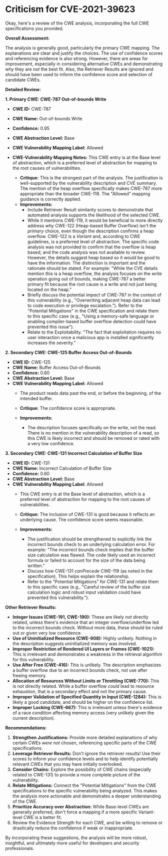 # Criticism for CVE-2021-39623

Okay, here's a review of the CWE analysis, incorporating the full CWE specifications you provided.

**Overall Assessment:**

The analysis is generally good, particularly the primary CWE mapping. The explanations are clear and justify the choices. The use of confidence scores and referencing evidence is also strong. However, there are areas for improvement, especially in considering alternative CWEs and demonstrating why they are *not* the best fit. Also, the Retriever Results are ignored and should have been used to inform the confidence score and selection of candidate CWEs.

**Detailed Review:**

**1. Primary CWE: CWE-787 Out-of-bounds Write**

*   **CWE ID:** CWE-787
*   **CWE Name:** Out-of-bounds Write
*   **Confidence:** 0.95
*   **CWE Abstraction Level:** Base
*   **CWE Vulnerability Mapping Label:** Allowed
*   **CWE-Vulnerability Mapping Notes:** This CWE entry is at the Base level of abstraction, which is a preferred level of abstraction for mapping to the root causes of vulnerabilities.

    *   **Critique:** This is the strongest part of the analysis. The justification is well-supported by the vulnerability description and CVE summary. The mention of the heap overflow specifically makes CWE-787 more appropriate than the broader CWE-119. The "Allowed" mapping guidance is correctly applied.
    *   **Improvements:**
        *   Include Retriever Result similarity scores to demonstrate that automated analysis supports the likelihood of the selected CWE.
        *   While it mentions CWE-119, it would be beneficial to more directly address *why* CWE-122 (Heap-based Buffer Overflow) isn't the *primary* choice, even though the description confirms a heap overflow.  CWE-122 is a *Variant* and, according to CWE guidelines, is a preferred level of abstraction. The specific code analysis was not provided to confirm that the overflow is heap based; and the code analysis was not available to review. However, the details suggest heap based so it would be good to have the information. The distinction is important and the rationale should be stated. For example: "While the CVE details mention this is a heap overflow, the analysis focuses on the *write* operation going out of bounds, making CWE-787 a better primary fit because the root cause is a write and not just being located on the heap."
        *   Briefly discuss the potential *impact* of CWE-787 in the context of this vulnerability (e.g., "Overwriting adjacent heap data can lead to code execution or privilege escalation."). Refer to the "Potential Mitigations" in the CWE specification and relate them to this specific case (e.g., "Using a memory-safe language or enabling compiler-based buffer overflow detection could have prevented this issue").
        *   Relate to the Exploitability. "The fact that exploitation requires no user interaction once a malicious app is installed significantly increases the severity."

**2. Secondary CWE: CWE-125 Buffer Access Out-of-Bounds**

*   **CWE ID:** CWE-125
*   **CWE Name:** Buffer Access Out-of-Bounds
*   **Confidence:** 0.60
*   **CWE Abstraction Level:** Base
*   **CWE Vulnerability Mapping Label:** Allowed
    *   The product reads data past the end, or before the beginning, of the intended buffer.

    *   **Critique:** The confidence score is appropriate.
    *   **Improvements:**
        * The description focuses specifically on the write, not the read. There is no mention in the vulnerability description of a read, so this CWE is likely incorrect and should be removed or rated with a very low confidence.

**3. Secondary CWE: CWE-131 Incorrect Calculation of Buffer Size**

*   **CWE ID:** CWE-131
*   **CWE Name:** Incorrect Calculation of Buffer Size
*   **Confidence:** 0.60
*   **CWE Abstraction Level:** Base
*   **CWE Vulnerability Mapping Label:** Allowed
    *   This CWE entry is at the Base level of abstraction, which is a preferred level of abstraction for mapping to the root causes of vulnerabilities.

    *   **Critique:** The inclusion of CWE-131 is good because it reflects an underlying cause. The confidence score seems reasonable.
    *   **Improvements:**
        *   The justification should be strengthened to explicitly link the incorrect bounds check to an underlying calculation error. For example: "The incorrect bounds check implies that the buffer size calculation was flawed. The code likely used an incorrect formula or failed to account for the size of the data being written."
        *    Discuss how CWE-131 *canPrecede* CWE-119 (as noted in the specification). This helps explain the relationship.
        *   Refer to the "Potential Mitigations" for CWE-131 and relate them to this specific case (e.g., "Careful review of the buffer size calculation logic and robust input validation could have prevented this vulnerability.").

**Other Retriever Results:**

*   **Integer Issues (CWE-191, CWE-190):** These are likely *not* directly related, unless there's evidence that an integer overflow/underflow led to the incorrect bounds check. Without more data, these should be ruled out or given very low confidence.
*   **Use of Uninitialized Resource (CWE-908):** Highly unlikely. Nothing in the description suggests uninitialized memory was involved.
*   **Improper Restriction of Rendered UI Layers or Frames (CWE-1021):** This is irrelevant and demonstrates a weakness in the retrieval algorithm for this vulnerability.
*   **Use After Free (CWE-416):** This is unlikely. The description emphasizes a buffer overflow due to an incorrect bounds check, not use after freeing memory.
*   **Allocation of Resources Without Limits or Throttling (CWE-770):** This is not directly related.  While a buffer overflow *could* lead to resource exhaustion, that is a secondary effect and not the primary cause.
*   **Improper Validation of Specified Quantity in Input (CWE-1284):** This is likely a good candidate, and should be higher on the confidence list.
*   **Improper Locking (CWE-667):** This is irrelevant unless there's evidence of a race condition affecting memory access (very unlikely given the current description).

**Recommendations:**

1.  **Strengthen Justifications:**  Provide more detailed explanations of why certain CWEs *were not* chosen, referencing specific parts of the CWE specifications.
2.  **Leverage Retriever Results:** Don't ignore the retriever results!  Use their scores to inform your confidence levels and to help identify potentially relevant CWEs that you may have initially overlooked.
3.  **Consider Chains:** Explore the possibility of CWE chains (especially related to CWE-131) to provide a more complete picture of the vulnerability.
4.  **Relate Mitigations:**  Connect the "Potential Mitigations" from the CWE specifications to the specific vulnerability being analyzed.  This makes the analysis more actionable and demonstrates a deeper understanding of the CWE.
5.  **Prioritize Accuracy over Abstraction:** While Base-level CWEs are generally preferred, don't force a mapping if a more specific Variant-level CWE is a better fit.
6. Review the Evidence Strength for each CWE, and be willing to remove or drastically reduce the confidence if weak or inappropriate.

By incorporating these suggestions, the analysis will be more robust, insightful, and ultimately more useful for developers and security professionals.